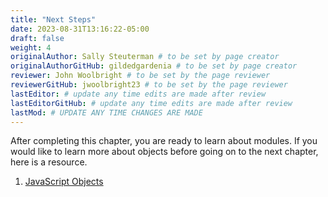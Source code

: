 ```yaml
---
title: "Next Steps"
date: 2023-08-31T13:16:22-05:00
draft: false
weight: 4
originalAuthor: Sally Steuterman # to be set by page creator
originalAuthorGitHub: gildedgardenia # to be set by page creator
reviewer: John Woolbright # to be set by the page reviewer
reviewerGitHub: jwoolbright23 # to be set by the page reviewer
lastEditor: # update any time edits are made after review
lastEditorGitHub: # update any time edits are made after review
lastMod: # UPDATE ANY TIME CHANGES ARE MADE
---
```


After completing this chapter, you are ready to learn about modules. If you would like to learn more about objects before going on to the next chapter, here is a resource.

1. [JavaScript Objects](http://localhost:8080/devdocs_en_javascript_2025-01/global_objects/object)
